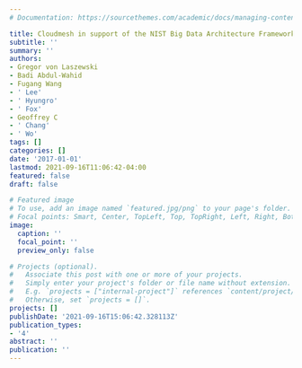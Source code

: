 ```yaml
---
# Documentation: https://sourcethemes.com/academic/docs/managing-content/

title: Cloudmesh in support of the NIST Big Data Architecture Framework
subtitle: ''
summary: ''
authors:
- Gregor von Laszewski
- Badi Abdul-Wahid
- Fugang Wang
- ' Lee'
- ' Hyungro'
- ' Fox'
- Geoffrey C
- ' Chang'
- ' Wo'
tags: []
categories: []
date: '2017-01-01'
lastmod: 2021-09-16T11:06:42-04:00
featured: false
draft: false

# Featured image
# To use, add an image named `featured.jpg/png` to your page's folder.
# Focal points: Smart, Center, TopLeft, Top, TopRight, Left, Right, BottomLeft, Bottom, BottomRight.
image:
  caption: ''
  focal_point: ''
  preview_only: false

# Projects (optional).
#   Associate this post with one or more of your projects.
#   Simply enter your project's folder or file name without extension.
#   E.g. `projects = ["internal-project"]` references `content/project/deep-learning/index.md`.
#   Otherwise, set `projects = []`.
projects: []
publishDate: '2021-09-16T15:06:42.328113Z'
publication_types:
- '4'
abstract: ''
publication: ''
---
```

